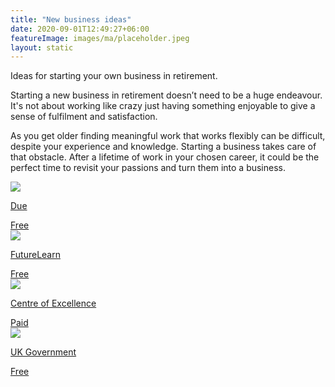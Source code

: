 ```yaml
---
title: "New business ideas"
date: 2020-09-01T12:49:27+06:00
featureImage: images/ma/placeholder.jpeg
layout: static
---
```


Ideas for starting your own business in retirement.

Starting a new business in retirement doesn’t need to be a huge endeavour. It's not about working like crazy just having something enjoyable to give a sense of fulfilment and satisfaction.

As you get older finding meaningful work that works flexibly can be difficult, despite your experience and knowledge. Starting a business takes care of that obstacle. After a lifetime of work in your chosen career, it could be the perfect time to revisit your passions and turn them into a business.

<a class="ma-link" href="https://due.com/blog/10-retirement-friendly-business-ideas-for-the-over-50s/"><div class="ma-card ma-card-Learning"><div class="ma-icon"><img src ="/images/Icon-check - learning - opacity.svg"/></div><div class="ma-name"><p>Due</p></div><div class="ma-paid-text"><span>Free</span></div></div></a><a class="ma-link" href="https://www.futurelearn.com/courses/starting-a-business-1"><div class="ma-card ma-card-Learning"><div class="ma-icon"><img src ="/images/Icon-check - learning - opacity.svg"/></div><div class="ma-name"><p>FutureLearn</p></div><div class="ma-paid-text"><span>Free</span></div></div></a><a class="ma-link" href="https://www.centreofexcellence.com/search?s=starting+your+own+business"><div class="ma-card ma-card-Learning"><div class="ma-icon"><img src ="/images/Icon-pound - learning - opacity.svg"/></div><div class="ma-name"><p>Centre of Excellence</p></div><div class="ma-paid-text"><span>Paid</span></div></div></a><a class="ma-link" href="https://www.gov.uk/set-up-business"><div class="ma-card ma-card-Learning"><div class="ma-icon"><img src ="/images/Icon-check - learning - opacity.svg"/></div><div class="ma-name"><p>UK Government</p></div><div class="ma-paid-text"><span>Free</span></div></div></a>  

<br/><br/>






